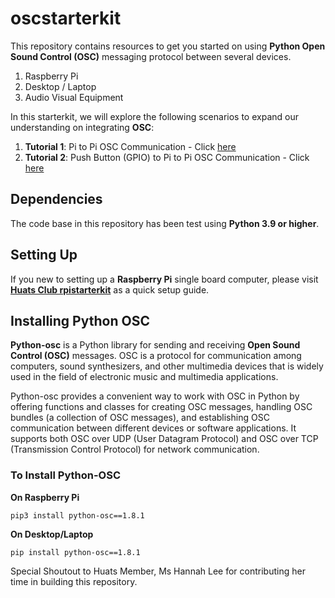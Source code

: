 # oscstarterkit
This repository contains resources to get you started on using **Python Open Sound Control (OSC)** messaging protocol between several devices.
1. Raspberry Pi 
2. Desktop / Laptop
3. Audio Visual Equipment

In this starterkit, we will explore the following scenarios to expand our understanding on integrating **OSC**:
1. **Tutorial 1**: Pi to Pi OSC Communication - Click [here](./tutorial1/tutorial1.md)
2. **Tutorial 2**: Push Button (GPIO) to Pi to Pi OSC Communication - Click [here](./tutorial2/tutorial2.md)

## Dependencies
The code base in this repository has been test using **Python 3.9 or higher**.

## Setting Up
If you new to setting up a **Raspberry Pi** single board computer, please visit [**Huats Club rpistarterkit**](https://github.com/huats-club/rpistarterkit) as a quick setup guide. 

## Installing Python OSC
**Python-osc** is a Python library for sending and receiving **Open Sound Control (OSC)** messages. OSC is a protocol for communication among computers, sound synthesizers, and other multimedia devices that is widely used in the field of electronic music and multimedia applications.

Python-osc provides a convenient way to work with OSC in Python by offering functions and classes for creating OSC messages, handling OSC bundles (a collection of OSC messages), and establishing OSC communication between different devices or software applications. It supports both OSC over UDP (User Datagram Protocol) and OSC over TCP (Transmission Control Protocol) for network communication.

### To Install Python-OSC
**On Raspberry Pi**
```
pip3 install python-osc==1.8.1
```

**On Desktop/Laptop**
```
pip install python-osc==1.8.1
```


Special Shoutout to Huats Member, Ms Hannah Lee for contributing her time in building this repository.